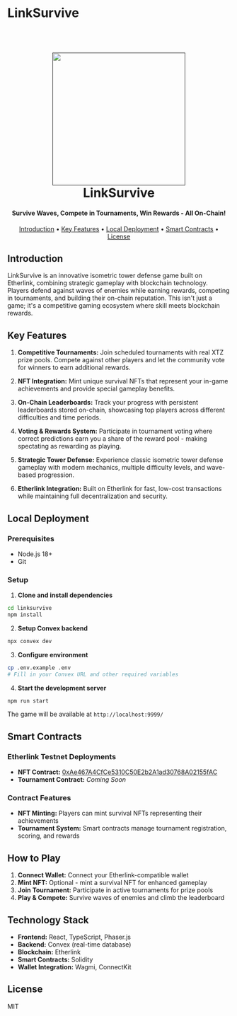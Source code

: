 # LinkSurvive

<h1 align="center">
  <br>
  <a href=""><img src="https://blogger.googleusercontent.com/img/b/R29vZ2xl/AVvXsEhpP08WXrpiC7unhN0oDo8qp_DUua5vDX9MPHLrMF54imsowsaIu3-deazJ3TBUkHFTjEGJc6MGm6QA7aftuWdffOVzOug4gBpEacGKm6ACAkXoPFXQPzXedJmZwyj8XlXrBfaHR0yRUr-fYlqk5nAXJGx4m4fSffogKzWsnomYyWqL0-9B0xzh8NqtDW8/s960/our%20Goal.png" width="300"></a>
  <br>
  LinkSurvive
  <br>
</h1>

<h4 align="center">Survive Waves, Compete in Tournaments, Win Rewards - All On-Chain!</h4>

<p align="center">
  <a href="#introduction">Introduction</a> •
  <a href="#key-features">Key Features</a> •
  <a href="#local-deployment">Local Deployment</a> •
  <a href="#smart-contracts">Smart Contracts</a> •
  <a href="#license">License</a>
</p>



## Introduction 

LinkSurvive is an innovative isometric tower defense game built on Etherlink, combining strategic gameplay with blockchain technology. Players defend against waves of enemies while earning rewards, competing in tournaments, and building their on-chain reputation. This isn't just a game; it's a competitive gaming ecosystem where skill meets blockchain rewards.

## Key Features

1. **Competitive Tournaments:** Join scheduled tournaments with real XTZ prize pools. Compete against other players and let the community vote for winners to earn additional rewards.

2. **NFT Integration:** Mint unique survival NFTs that represent your in-game achievements and provide special gameplay benefits.

3. **On-Chain Leaderboards:** Track your progress with persistent leaderboards stored on-chain, showcasing top players across different difficulties and time periods.

4. **Voting & Rewards System:** Participate in tournament voting where correct predictions earn you a share of the reward pool - making spectating as rewarding as playing.

5. **Strategic Tower Defense:** Experience classic isometric tower defense gameplay with modern mechanics, multiple difficulty levels, and wave-based progression.

6. **Etherlink Integration:** Built on Etherlink for fast, low-cost transactions while maintaining full decentralization and security.

## Local Deployment

### Prerequisites
- Node.js 18+
- Git

### Setup

1. **Clone and install dependencies**
```bash
cd linksurvive
npm install
```

2. **Setup Convex backend**
```bash
npx convex dev
```

3. **Configure environment**
```bash
cp .env.example .env
# Fill in your Convex URL and other required variables
```

4. **Start the development server**
```bash
npm run start
```

The game will be available at `http://localhost:9999/`

## Smart Contracts

### Etherlink Testnet Deployments

- **NFT Contract:** [0xAe467A4CfCe5310C50E2b2A1ad30768A02155fAC](https://testnet-explorer.etherlink.com/address/0xAe467A4CfCe5310C50E2b2A1ad30768A02155fAC)
- **Tournament Contract:** *Coming Soon*

### Contract Features
- **NFT Minting:** Players can mint survival NFTs representing their achievements
- **Tournament System:** Smart contracts manage tournament registration, scoring, and rewards


## How to Play

1. **Connect Wallet:** Connect your Etherlink-compatible wallet
2. **Mint NFT:** Optional - mint a survival NFT for enhanced gameplay
3. **Join Tournament:** Participate in active tournaments for prize pools
4. **Play & Compete:** Survive waves of enemies and climb the leaderboard


## Technology Stack

- **Frontend:** React, TypeScript, Phaser.js
- **Backend:** Convex (real-time database)
- **Blockchain:** Etherlink
- **Smart Contracts:** Solidity
- **Wallet Integration:** Wagmi, ConnectKit

## License

MIT
